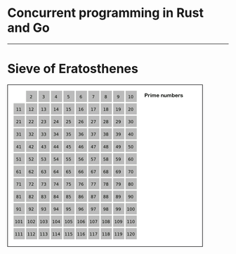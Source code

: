 # Concurrent programming in Rust and Go

---

# Sieve of Eratosthenes
![IMAGE](assets/img/Sieve_of_Eratosthenes_animation.gif)
